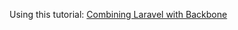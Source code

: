 Using this tutorial: [Combining Laravel with Backbone](http://code.tutsplus.com/tutorials/combining-laravel-4-and-backbone--net-31745)